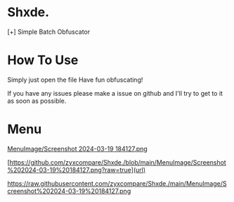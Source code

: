 # Shxde.
[+] Simple Batch Obfuscator

# How To Use
Simply just open the file
Have fun obfuscating!

If you have any issues please make a issue on github and I'll try to get to it as soon as possible.

# Menu

[MenuImage/Screenshot 2024-03-19 184127.png](https://github.com/zyxcompare/Shxde./main/MenuImage/Screenshot%202024-03-19%20184127.png?raw=true)

[https://github.com/zyxcompare/Shxde./blob/main/MenuImage/Screenshot%202024-03-19%20184127.png?raw=true](url)

https://raw.githubusercontent.com/zyxcompare/Shxde./main/MenuImage/Screenshot%202024-03-19%20184127.png
